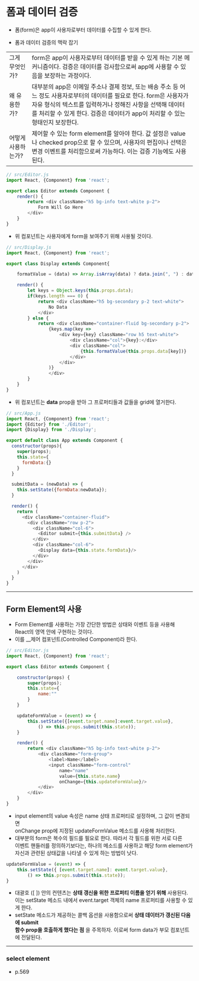 폼과 데이터 검증
======

* 폼(form)은 app이 사용자로부터 데이터를 수집할 수 있게 한다.

* 폼과 데이터 검증의 맥락 잡기
<table>
    <tr>
        <td>그게 무엇인가?</td>
        <td>form은 app이 사용자로부터 데이터를 받을 수 있게 하는 기본 메커니즘이다. 검증은 데이터를 검사함으로써 app에 사용할 수 있음을 보장하는 과정이다.</td>
    </tr>
    <tr>
        <td>왜 유용한가?</td>
        <td>대부분의 app은 이메일 주소나 결제 정보, 또는 배송 주소 등 어느 정도 사용자로부터의 데이터를 필요로 한다. form은 사용자가 자유 형식의 텍스트를 입력하거나 정해진 사항을 선택해 데이터를 처리할 수 있게 한다. 검증은 데이터가 app이 처리할 수 있는 형태인지 보장한다.</td>
    </tr>
    <tr>
        <td>어떻게 사용하는가?</td>
        <td>제어할 수 있는 form element를 알아야 한다. 값 설정은 value나 checked prop으로 할 수 있으며, 사용자의 편집이나 선택은 변경 이벤트를 처리함으로써 가능하다. 이는 검증 기능에도 사용된다.</td>
    </tr>
</table>

</hr>

```js
// src/Editor.js
import React, {Component} from 'react';

export class Editor extends Component {
    render() {
        return <div className="h5 bg-info text-white p-2">
            Form Will Go Here
        </div>
    }
}
```
* 위 컴포넌트는 사용자에게 form을 보여주기 위해 사용될 것이다.

```js
// src/Display.js
import React, {Component} from 'react';

export class Display extends Component{

    formatValue = (data) => Array.isArray(data) ? data.join(", ") : data.toString();

    render() {
        let keys = Object.keys(this.props.data);
        if(keys.length === 0) {
            return <div className="h5 bg-secondary p-2 text-white">
                No Data
            </div>
        } else {
            return <div className="container-fluid bg-secondary p-2">
                {keys.map(key => 
                    <div key={key} className="row h5 text-white">
                        <div className="col">{key}:</div>
                        <div className="col">
                            {this.formatValue(this.props.data[key])}
                        </div>
                    </div>
                )}
                </div>
        }
    }
}
```
* 위 컴포넌트는 __data__ prop을 받아 그 프로퍼티들과 값들을 grid에 열거한다.

```js
// src/App.js
import React, {Component} from 'react';
import {Editor} from './Editor';
import {Display} from './Display';

export default class App extends Component {
  constructor(props){
    super(props);
    this.state={
      formData:{}
    }
  }

  submitData = (newData) => {
    this.setState({formData:newData});
  }

  render() {
    return (
      <div className="container-fluid">
        <div className="row p-2">
          <div className="col-6">
            <Editor submit={this.submitData} />
          </div>
          <div className="col-6">
            <Display data={this.state.formData}/>
          </div>
        </div>
      </div>
    )
  }
}
```
<hr/>

<h2>Form Element의 사용</h2>

* Form Element를 사용하는 가장 간단한 방법은 상태와 이벤트 등을 사용해   
  React의 영역 안에 구현하는 것이다.
* 이를 __제어 컴포넌트(Controlled Component)라 한다.
```js
// src/Editor.js
import React, {Component} from 'react';

export class Editor extends Component {

    constructor(props) {
        super(props);
        this.state={
            name:""
        }
    }

    updateFormValue = (event) => {
        this.setState({[event.target.name]:event.target.value},
            () => this.props.submit(this.state));
    }

    render() {
        return <div className="h5 bg-info text-white p-2">
            <div className="form-group">
                <label>Name</label>
                <input className="form-control"
                    name="name"
                    value={this.state.name}
                    onChange={this.updateFormValue}/>
            </div>
        </div>
    }
}
```
* input element의 value 속성은 name 상태 프로퍼티로 설정하며, 그 값이 변경되면   
  onChange prop에 지정된 updateFormValue 메소드를 사용해 처리한다.
* 대부분의 form은 복수의 필드를 필요로 한다. 따라서 각 필드를 위한 서로 다른   
  이벤트 핸들러를 정의하기보다는, 하나의 메소드를 사용하고 해당 form element가   
  자신과 관련된 상태값을 나타낼 수 있게 하는 방법이 낫다.
```js
updateFormValue = (event) => {
    this.setState({ [event.target.name]: event.target.value},
        () => this.props.submit(this.state));
}
```
* 대괄호 ([ ]) 안의 컨텐츠는 __상태 갱신을 위한 프로퍼티 이름을 얻기 위해__ 사용된다.   
  이는 setState 메소드 내에서 event.target 객체의 name 프로퍼티를 사용할 수 있게 한다.
* setState 메소드가 제공하는 콜백 옵션을 사용함으로써 __상태 데이터가 갱신된 다음에 submit__   
  __함수 prop을 호출하게 했다는 점__ 을 주목하자. 이로써 form data가 부모 컴포넌트에 전달된다.
<hr/>

<h3>select element</h3>

* p.569 